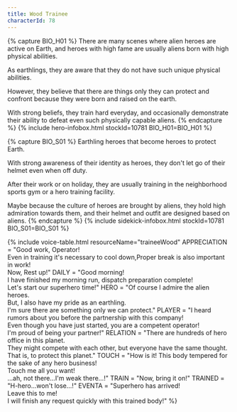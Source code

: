 ```yaml
---
title: Wood Trainee
characterId: 78
---
```


{% capture BIO_H01 %}
There are many scenes where alien heroes are active on Earth, and heroes with high fame are usually aliens born with high physical abilities.

As earthlings, they are aware that they do not have such unique physical abilities.

However, they believe that there are things only they can protect and confront because they were born and raised on the earth.

With strong beliefs, they train hard everyday, and occasionally demonstrate their ability to defeat even such physically capable aliens.
{% endcapture %}
{% include hero-infobox.html stockId=10781 BIO_H01=BIO_H01 %}

{% capture BIO_S01 %}
Earthling heroes that become heroes to protect Earth.

With strong awareness of their identity as heroes, they don't let go of their helmet even when off duty.

After their work or on holiday, they are usually training in the neighborhood sports gym or a hero training facility.

Maybe because the culture of heroes are brought by aliens, they hold high admiration towards them,
and their helmet and outfit are designed based on aliens.
{% endcapture %}
{% include sidekick-infobox.html stockId=10781 BIO_S01=BIO_S01 %}

{% include voice-table.html resourceName="traineeWood"
APPRECIATION = "Good work, Operator!<br>Even in training it's necessary to cool down,Proper break is also important in work!<br>Now, Rest up!"
DAILY = "Good morning!<br>I have finished my morning run, dispatch preparation complete!<br>Let's start our superhero time!"
HERO = "Of course I admire the alien heroes.<br>But, I also have my pride as an earthling.<br>I'm sure there are something only we can protect."
PLAYER = "I heard rumors about you before the partnership with this company!<br>Even though you have just started, you are a competent operator!<br>I'm proud of being your partner!"
RELATION = "There are hundreds of hero office in this planet.<br>They might compete with each other, but everyone have the same thought.<br>That is, to protect this planet."
TOUCH = "How is it! This body tempered for the sake of any hero business!<br>Touch me all you want!<br>…ah, not there…I'm weak there…!"
TRAIN = "Now, bring it on!"
TRAINED = "H-hero…won't lose…!"
EVENTA = "Superhero has arrived!<br>Leave this to me!<br>I will finish any request quickly with this trained body!"
%}

